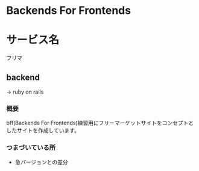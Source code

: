 # Backends For Frontends

# サービス名
フリマ

## backend 
-> ruby on rails


### 概要
bff(Backends For Frontends)練習用にフリーマーケットサイトをコンセプトとしたサイトを作成しています。

### つまづいている所

- 急バージョンとの差分
